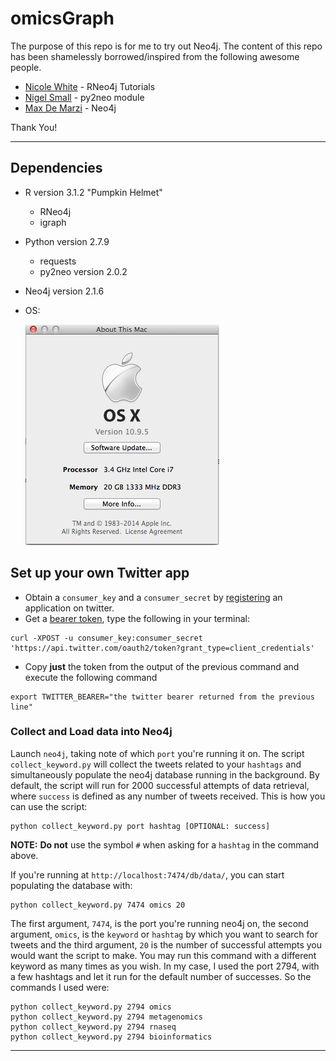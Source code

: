 # omicsGraph
The purpose of this repo is for me to try out Neo4j. The content of this repo has been shamelessly borrowed/inspired from the following awesome people.

* [Nicole White](https://github.com/nicolewhite/graphs_r_cool) - RNeo4j Tutorials
* [Nigel Small](https://github.com/nigelsmall/py2neo) - py2neo module
* [Max De Marzi](http://maxdemarzi.com/) - Neo4j

Thank You!

---

## Dependencies
* R version 3.1.2 "Pumpkin Helmet"
	* RNeo4j
	* igraph
* Python version 2.7.9
	* requests
	* py2neo version 2.0.2
* Neo4j version 2.1.6
* OS:

	![About my Mac](images/about_this_mac.png)


## Set up your own Twitter app
* Obtain a `consumer_key` and a `consumer_secret` by [registering](https://dev.twitter.com/apps) an application on twitter.
* Get a [bearer token](https://dev.twitter.com/docs/auth/application-only-auth), type the following in your terminal:

```
curl -XPOST -u consumer_key:consumer_secret 'https://api.twitter.com/oauth2/token?grant_type=client_credentials'
```

* Copy **just** the token from the output of the previous command and execute the following command

```
export TWITTER_BEARER="the twitter bearer returned from the previous line"
```

### Collect and Load data into Neo4j
Launch `neo4j`, taking note of which `port` you're running it on. 
The script `collect_keyword.py` will collect the tweets related to your `hashtags` and simultaneously populate the neo4j database running in the background. By default, the script will run for 2000 successful attempts of data retrieval, where `success` is defined as any number of tweets received. This is how you can use the script:

```
python collect_keyword.py port hashtag [OPTIONAL: success]
```

**NOTE:** **Do not** use the symbol `#` when asking for a `hashtag` in the command above.

If you're running at `http://localhost:7474/db/data/`, you can start populating the database with:

```
python collect_keyword.py 7474 omics 20
```
The first argument, `7474`, is the port you're running neo4j on, the second argument, `omics`, is the `keyword` or `hashtag` by which you want to search for tweets and the third argument, `20` is the number of successful attempts you would want the script to make.
You may run this command with a different keyword as many times as you wish. In my case, I used the port 2794, with a few hashtags and let it run for the default number of successes. So the commands I used were:

```
python collect_keyword.py 2794 omics
python collect_keyword.py 2794 metagenomics
python collect_keyword.py 2794 rnaseq
python collect_keyword.py 2794 bioinformatics
```

---
